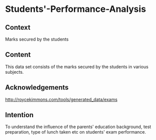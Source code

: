 # Students'-Performance-Analysis

## Context
Marks secured by the students

## Content
This data set consists of the marks secured by the students in various subjects.

## Acknowledgements
http://roycekimmons.com/tools/generated_data/exams

## Intention
To understand the influence of the parents' education background, test preparation, type of lunch taken etc on students' exam performance.
